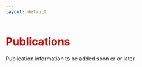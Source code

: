 ```yaml
---
layout: default
---
```


<h1 style="color: #cc0000;">Publications</h1>

Publication information to be added soon er or later.